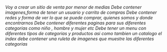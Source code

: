 *Voy a crear un sitio de venta por menor de medias*
*Debe contener imagenes,forma de tener un usuario y carrito de compras*
*Debe contener redes y forma de ver lo que se puede comprar, quienes somos y donde encontrarnos*
*Debe contener diferentes paginas para sus diferentes categorias como niño , hombre y mujer etc*
*Debe tener un menu con diferentes tipos de categorias y productos asi como tambien un catalogo*
*el index debe contener una ruleta de imagenes que muestre las diferentes categorias*

